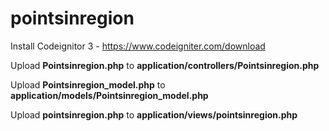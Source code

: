# pointsinregion

Install Codeignitor 3  - https://www.codeigniter.com/download

Upload **Pointsinregion.php** to **application/controllers/Pointsinregion.php**

Upload **Pointsinregion_model.php** to **application/models/Pointsinregion_model.php**

Upload **pointsinregion.php** to **application/views/pointsinregion.php**

